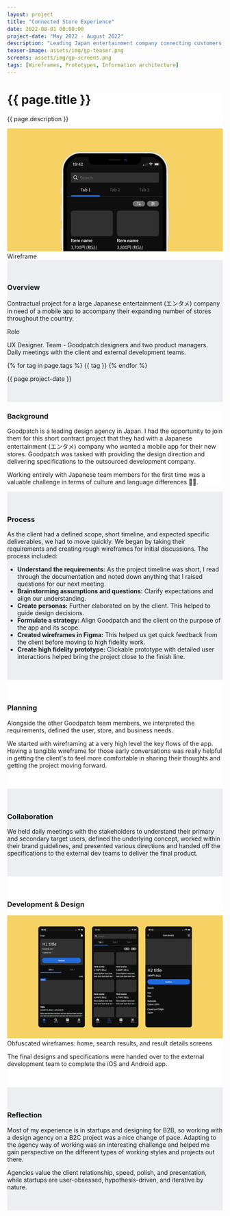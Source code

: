 ```yaml
---
layout: project
title: "Connected Store Experience"
date: 2022-08-01 00:00:00
project-date: "May 2022 - August 2022"
description: "Leading Japan entertainment company connecting customers to stores."
teaser-image: assets/img/gp-teaser.png
screens: assets/img/gp-screens.png
tags: [Wireframes, Prototypes, Information architecture]
---
```



<div class="full-width-section" style="background-color: #fff;">
  <div class="container content-wrapper">
    <h1>{{ page.title }}</h1>
    <p>{{ page.description }}</p>
    <div class="row">
      <div class="col">
        <div class="card"><img src="/assets/img/gp-teaser.png" class="img-fluid rounded" alt="..."></div>
        <figcaption class="figure-caption text-center">Wireframe</figcaption>
      </div>
    </div>
  </div>
</div>

<!-- Overview Section -->
<div class="full-width-section" style="background-color: #EDEFF2; padding: 2rem 0;">
  <div class="container content-wrapper">
    <div class="row ">
      <div class="col-8">
        <h3>Overview</h3>
        <p>Contractual project for a large Japanese entertainment (エンタメ) company in need of a mobile app to accompany their expanding number of stores throughout the country.</p>
      </div>
      <div class="col-4">
        <p class="font-monospace">Role</p>
        <p>UX Designer. Team - Goodpatch designers and two product managers. Daily meetings with the client and external development teams.</p>
        {% for tag in page.tags %}
        <span class="badge rounded-pill bg-dark">{{ tag }}</span>
        {% endfor %}
        <p></p>
        <p>{{ page.project-date }}</p>
      </div>
    </div>
  </div>
</div>

<!-- Background Section -->
<div class="full-width-section" style="background-color: #fff;">
  <div class="container content-wrapper">
    <h3>Background</h3>
    <p>Goodpatch is a leading design agency in Japan. I had the opportunity to join them for this short contract project that they had with a Japanese entertainment (エンタメ) company who wanted a mobile app for their new stores. Goodpatch was tasked with providing the design direction and delivering specifications to the outsourced development company.</p>
    <p>Working entirely with Japanese team members for the first time was a valuable challenge in terms of culture and language differences 🙌🏼.</p>
  </div>
</div>

<!-- Process Section -->
<div class="full-width-section" style="background-color: #EDEFF2; padding: 2rem 0;">
  <div class="container content-wrapper">
    <h3>Process</h3>
    <p>As the client had a defined scope, short timeline, and expected specific deliverables, we had to move quickly. We began by taking their requirements and creating rough wireframes for initial discussions. The process included:</p>
    <ul>
      <li><strong>Understand the requirements:</strong> As the project timeline was short, I read through the documentation and noted down anything that I raised questions for our next meeting.</li>
      <li><strong>Brainstorming assumptions and questions:</strong> Clarify expectations and align our understanding.</li>
      <li><strong>Create personas:</strong> Further elaborated on by the client. This helped to guide design decisions.</li>
      <li><strong>Formulate a strategy:</strong> Align Goodpatch and the client on the purpose of the app and its scope.</li>
      <li><strong>Created wireframes in Figma:</strong> This helped us get quick feedback from the client before moving to high fidelity work.</li>
      <li><strong>Create high fidelity prototype:</strong> Clickable prototype with detailed user interactions helped bring the project close to the finish line.</li>
    </ul>
  </div>
</div>

<!-- Planning Section -->
<div class="full-width-section" style="background-color: #fff; padding: 2rem 0;">
  <div class="container content-wrapper">
    <h3>Planning</h3>
    <p>Alongside the other Goodpatch team members, we interpreted the requirements, defined the user, store, and business needs.</p>
    <p>We started with wireframing at a very high level the key flows of the app. Having a tangible wireframe for those early conversations was really helpful in getting the client's to feel more comfortable in sharing their thoughts and getting the project moving forward.</p>
  </div>
</div>

<!-- Collaboration Section -->
<div class="full-width-section" style="background-color: #EDEFF2; padding: 2rem 0;">
  <div class="container content-wrapper">
    <h3>Collaboration</h3>
    <p>We held daily meetings with the stakeholders to understand their primary and secondary target users, defined the underlying concept, worked within their brand guidelines, and presented various directions and handed off the specifications to the external dev teams to deliver the final product.</p>
  </div>
</div>

<!-- Development & Design Section -->
<div class="full-width-section" style="background-color: #fff; padding: 2rem 0;">
  <div class="container content-wrapper">
    <h3>Development & Design</h3>
    <img src="/assets/img/gp-screens.png" class="img-fluid rounded" alt="wireframes">
    <figcaption class="figure-caption text-center">Obfuscated wireframes: home, search results, and result details screens</figcaption>
    <p>The final designs and specifications were handed over to the external development team to complete the iOS and Android app.</p>
  </div>
</div>

<!-- Reflection Section -->
<div class="full-width-section" style="background-color: #EDEFF2; padding: 2rem 0;">
  <div class="container content-wrapper">
    <h3>Reflection</h3>
    <p>Most of my experience is in startups and designing for B2B, so working with a design agency on a B2C project was a nice change of pace. Adapting to the agency way of working was an interesting challenge and helped me gain perspective on the different types of working styles and projects out there.</p>
    <p>Agencies value the client relationship, speed, polish, and presentation, while startups are user-obsessed, hypothesis-driven, and iterative by nature.</p>
  </div>
</div>
